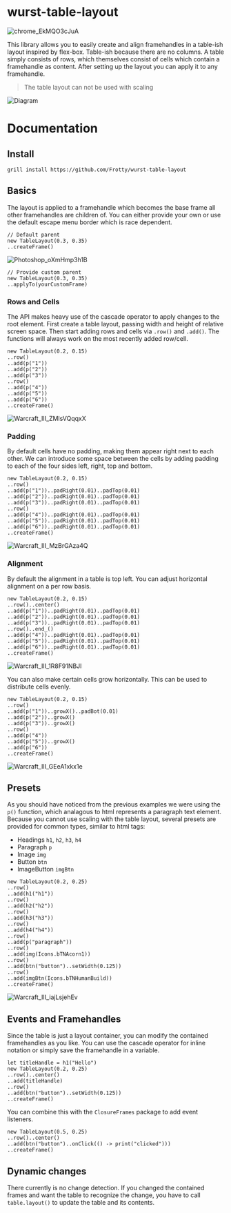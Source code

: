 # wurst-table-layout

![chrome_EkMQO3cJuA](https://user-images.githubusercontent.com/1486037/142081152-42348ece-7cfb-47db-a4e2-c9d552537f02.png)

This library allows you to easily create and align framehandles in a table-ish layout inspired by flex-box.
Table-ish because there are no columns. A table simply consists of rows, which themselves consist of cells which contain a framehandle as content.
After setting up the layout you can apply it to any framehandle.

> The table layout can not be used with scaling

![Diagram](https://user-images.githubusercontent.com/1486037/141851102-390b7136-41b1-4b8f-9197-be286a7a4ba5.png)

# Documentation

## Install

`grill install https://github.com/Frotty/wurst-table-layout`

## Basics

The layout is applied to a framehandle which becomes the base frame all other framehandles are children of.
You can either provide your own or use the default escape menu border which is race dependent.

```
// Default parent
new TableLayout(0.3, 0.35)
..createFrame()
```

![Photoshop_oXmHmp3h1B](https://user-images.githubusercontent.com/1486037/142065401-1f754d8d-5bf8-4376-baec-e608eef57f83.png)

```
// Provide custom parent
new TableLayout(0.3, 0.35)
..applyTo(yourCustomFrame)
```

### Rows and Cells

The API makes heavy use of the cascade operator to apply changes to the root element.
First create a table layout, passing width and height of relative screen space.
Then start adding rows and cells via `.row()` and `.add()`.
The functions will always work on the most recently added row/cell.

```
new TableLayout(0.2, 0.15)
..row()
..add(p("1"))
..add(p("2"))
..add(p("3"))
..row()
..add(p("4"))
..add(p("5"))
..add(p("6"))
..createFrame()
```

![Warcraft_III_ZMlsVQqqxX](https://user-images.githubusercontent.com/1486037/142065460-35d1eb89-ecb9-4573-9f4e-5438e947d8ec.png)

### Padding

By default cells have no padding, making them appear right next to each other. We can introduce some space between the cells by adding padding to each of the four sides left, right, top and bottom.

```
new TableLayout(0.2, 0.15)
..row()
..add(p("1"))..padRight(0.01)..padTop(0.01)
..add(p("2"))..padRight(0.01)..padTop(0.01)
..add(p("3"))..padRight(0.01)..padTop(0.01)
..row()
..add(p("4"))..padRight(0.01)..padTop(0.01)
..add(p("5"))..padRight(0.01)..padTop(0.01)
..add(p("6"))..padRight(0.01)..padTop(0.01)
..createFrame()
```

![Warcraft_III_MzBrGAza4Q](https://user-images.githubusercontent.com/1486037/142065482-3c9d8b72-6acf-4925-bb07-8378ffdde546.png)

### Alignment

By default the alignment in a table is top left. You can adjust horizontal alignment on a per row basis.

```
new TableLayout(0.2, 0.15)
..row()..center()
..add(p("1"))..padRight(0.01)..padTop(0.01)
..add(p("2"))..padRight(0.01)..padTop(0.01)
..add(p("3"))..padRight(0.01)..padTop(0.01)
..row()..end_()
..add(p("4"))..padRight(0.01)..padTop(0.01)
..add(p("5"))..padRight(0.01)..padTop(0.01)
..add(p("6"))..padRight(0.01)..padTop(0.01)
..createFrame()
```

![Warcraft_III_1R8F91NBJl](https://user-images.githubusercontent.com/1486037/142065499-73aabd15-1da1-4173-b081-ed1c6130ecfb.png)

You can also make certain cells grow horizontally. This can be used to distribute cells evenly.

```
new TableLayout(0.2, 0.15)
..row()
..add(p("1"))..growX()..padBot(0.01)
..add(p("2"))..growX()
..add(p("3"))..growX()
..row()
..add(p("4"))
..add(p("5"))..growX()
..add(p("6"))
..createFrame()
```

![Warcraft_III_GEeA1xkx1e](https://user-images.githubusercontent.com/1486037/142065518-b15fe6dd-579f-4616-a7bc-28d243a986eb.png)

## Presets

As you should have noticed from the previous examples we were using the `p()` function, which analagous to html represents a paragraph text element.
Because you cannot use scaling with the table layout, several presets are provided for common types, similar to html tags:

- Headings `h1`, `h2`, `h3`, `h4`
- Paragraph `p`
- Image `img`
- Button `btn`
- ImageButton `imgBtn`

```
new TableLayout(0.2, 0.25)
..row()
..add(h1("h1"))
..row()
..add(h2("h2"))
..row()
..add(h3("h3"))
..row()
..add(h4("h4"))
..row()
..add(p("paragraph"))
..row()
..add(img(Icons.bTNAcorn1))
..row()
..add(btn("button")..setWidth(0.125))
..row()
..add(imgBtn(Icons.bTNHumanBuild))
..createFrame()
```

![Warcraft_III_iajLsjehEv](https://user-images.githubusercontent.com/1486037/142065527-b0fe678f-078f-4113-90b3-a0236b3cb7cc.png)

## Events and Framehandles

Since the table is just a layout container, you can modify the contained framehandles as you like.
You can use the cascade operator for inline notation or simply save the framehandle in a variable.

```
let titleHandle = h1("Hello")
new TableLayout(0.2, 0.25)
..row()..center()
..add(titleHandle)
..row()
..add(btn("button")..setWidth(0.125))
..createFrame()
```

You can combine this with the `ClosureFrames` package to add event listeners.

```
new TableLayout(0.5, 0.25)
..row()..center()
..add(btn("button")..onClick(() -> print("clicked")))
..createFrame()
```

## Dynamic changes

There currently is no change detection. If you changed the contained frames and want the table to recognize the change, you have to call `table.layout()` to update the table and its contents.

